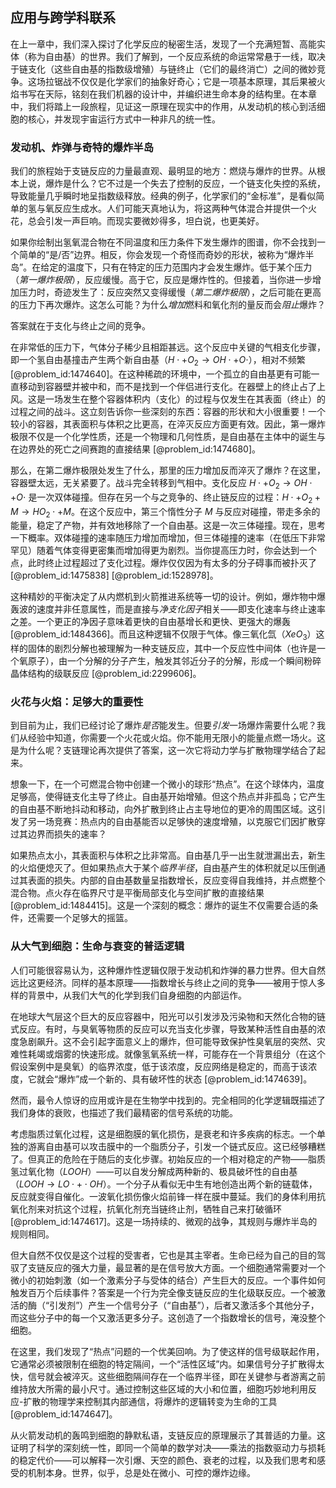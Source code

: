 ## 应用与跨学科联系

在上一章中，我们深入探讨了化学反应的秘密生活，发现了一个充满短暂、高能实体（称为自由基）的世界。我们了解到，一个反应系统的命运常常悬于一线，取决于链支化（这些自由基的指数级增殖）与链终止（它们的最终消亡）之间的微妙竞争。这场拉锯战不仅仅是化学家们的抽象好奇心；它是一项基本原理，其后果被火焰书写在天际，铭刻在我们机器的设计中，并编织进生命本身的结构里。在本章中，我们将踏上一段旅程，见证这一原理在现实中的作用，从发动机的核心到活细胞的核心，并发现宇宙运行方式中一种非凡的统一性。

### 发动机、炸弹与奇特的爆炸半岛

我们的旅程始于支链反应的力量最直观、最明显的地方：燃烧与爆炸的世界。从根本上说，爆炸是什么？它不过是一个失去了控制的反应，一个链支化失控的系统，导致能量几乎瞬时地呈指数级释放。经典的例子，化学家们的“金标准”，是看似简单的氢与氧反应生成水。人们可能天真地认为，将这两种气体混合并提供一个火花，总会引发一声巨响。而现实要微妙得多，坦白说，也更美好。

如果你绘制出氢氧混合物在不同温度和压力条件下发生爆炸的图谱，你不会找到一个简单的“是/否”边界。相反，你会发现一个奇怪而奇妙的形状，被称为“爆炸半岛”。在给定的温度下，只有在特定的压力范围内才会发生爆炸。低于某个压力（*第一爆炸极限*），反应缓慢。高于它，反应是爆炸性的。但接着，当你进一步增加压力时，奇迹发生了：反应突然又变得缓慢（*第二爆炸极限*），之后可能在更高的压力下再次爆炸。这怎么可能？为什么*增加*燃料和氧化剂的量反而会*阻止*爆炸？

答案就在于支化与终止之间的竞争。

在非常低的压力下，气体分子稀少且相距甚远。这个反应中关键的气相支化步骤，即一个氢自由基撞击产生两个新自由基（$H\cdot + O_2 \rightarrow OH\cdot + O\cdot$），相对不频繁 [@problem_id:1474640]。在这种稀疏的环境中，一个孤立的自由基更有可能一直移动到容器壁并被中和，而不是找到一个伴侣进行支化。在器壁上的终止占了上风。这是一场发生在整个容器体积内（支化）的过程与仅发生在其表面（终止）的过程之间的战斗。这立刻告诉你一些深刻的东西：容器的形状和大小很重要！一个较小的容器，其表面积与体积之比更高，在淬灭反应方面更有效。因此，第一爆炸极限不仅是一个化学性质，还是一个物理和几何性质，是自由基在主体中的诞生与在边界处的死亡之间赛跑的直接结果 [@problem_id:1474680]。

那么，在第二爆炸极限处发生了什么，那里的压力增加反而淬灭了爆炸？在这里，容器壁太远，无关紧要了。战斗完全转移到气相中。支化反应 $H\cdot + O_2 \rightarrow OH\cdot + O\cdot$ 是一次双体碰撞。但存在另一个与之竞争的、终止链反应的过程：$H\cdot + O_2 + M \rightarrow HO_2\cdot + M$。在这个反应中，第三个惰性分子 $M$ 与反应对碰撞，带走多余的能量，稳定了产物，并有效地移除了一个自由基。这是一次三体碰撞。现在，思考一下概率。双体碰撞的速率随压力增加而增加，但三体碰撞的速率（在低压下非常罕见）随着气体变得更密集而增加得更为剧烈。当你提高压力时，你会达到一个点，此时终止过程超过了支化过程。爆炸仅仅因为有太多的分子碍事而被扑灭了 [@problem_id:1475838] [@problem_id:1528978]。

这种精妙的平衡决定了从内燃机到火箭推进系统等一切的设计。例如，爆炸物中爆轰波的速度并非任意属性，而是直接与*净支化因子*相关——即支化速率与终止速率之差。一个更正的净因子意味着更快的自由基增长和更快、更强大的爆轰 [@problem_id:1484366]。而且这种逻辑不仅限于气体。像三氧化氙（$XeO_3$）这样的固体的剧烈分解也被理解为一种支链反应，其中一个反应性中间体（也许是一个氧原子），由一个分解的分子产生，触发其邻近分子的分解，形成一个瞬间粉碎晶体结构的级联反应 [@problem_id:2299606]。

### 火花与火焰：足够大的重要性

到目前为止，我们已经讨论了爆炸*是否*能发生。但要*引发*一场爆炸需要什么呢？我们从经验中知道，你需要一个火花或火焰。你不能用无限小的能量点燃一场火。这是为什么呢？支链理论再次提供了答案，这一次它将动力学与扩散物理学结合了起来。

想象一下，在一个可燃混合物中创建一个微小的球形“热点”。在这个球体内，温度足够高，使得链支化主导了终止。自由基开始增殖。但这个热点并非孤岛；它产生的自由基不断地抖动和移动，向外扩散到终止占主导地位的更冷的周围区域。这引发了另一场竞赛：热点内的自由基能否以足够快的速度增殖，以克服它们因扩散穿过其边界而损失的速率？

如果热点太小，其表面积与体积之比非常高。自由基几乎一出生就泄漏出去，新生的火焰便熄灭了。但如果热点大于某个*临界半径*，自由基产生的体积就足以压倒通过其表面的损失。内部的自由基数量呈指数增长，反应变得自我维持，并点燃整个混合物。点火存在临界尺寸是平衡局部支化与空间扩散的直接结果 [@problem_id:1484415]。这是一个深刻的概念：爆炸的诞生不仅需要合适的条件，还需要一个足够大的摇篮。

### 从大气到细胞：生命与衰变的普适逻辑

人们可能很容易认为，这种爆炸性逻辑仅限于发动机和炸弹的暴力世界。但大自然远比这更经济。同样的基本原理——指数增长与终止之间的竞争——被用于惊人多样的背景中，从我们大气的化学到我们自身细胞的内部运作。

在地球大气层这个巨大的反应容器中，阳光可以引发涉及污染物和天然化合物的链式反应。有时，与臭氧等物质的反应可以充当支化步骤，导致某种活性自由基的浓度急剧飙升。这不会引起字面意义上的爆炸，但可能导致保护性臭氧层的突然、灾难性耗竭或烟雾的快速形成。就像氢氧系统一样，可能存在一个背景组分（在这个假设案例中是臭氧）的临界浓度，低于该浓度，反应网络是稳定的，而高于该浓度，它就会“爆炸”成一个新的、具有破坏性的状态 [@problem_id:1474639]。

然而，最令人惊讶的应用或许是在生物学中找到的。完全相同的化学逻辑既描述了我们身体的衰败，也描述了我们最精密的信号系统的功能。

考虑脂质过氧化过程，这是细胞膜的氧化损伤，是衰老和许多疾病的标志。一个单独的游离自由基可以攻击膜中的一个脂质分子，引发一个链式反应。这已经够糟糕了。但真正的危险在于随后的支化步骤。初始反应的一个相对稳定的产物——脂质氢过氧化物（$LOOH$）——可以自发分解成两种新的、极具破坏性的自由基（$LOOH \rightarrow LO\cdot + \cdot OH$）。一个分子从看似无中生有地创造出两个新的链载体，反应就变得自催化。一波氧化损伤像火焰前锋一样在膜中蔓延。我们的身体利用抗氧化剂来对抗这个过程，抗氧化剂充当链终止剂，牺牲自己来打破循环 [@problem_id:1474617]。这是一场持续的、微观的战争，其规则与爆炸半岛的规则相同。

但大自然不仅仅是这个过程的受害者，它也是其主宰者。生命已经为自己的目的驾驭了支链反应的强大力量，最显著的是在信号放大方面。一个细胞通常需要对一个微小的初始刺激（如一个激素分子与受体的结合）产生巨大的反应。一个事件如何触发百万个后续事件？答案是一个行为完全像支链反应的生化级联反应。一个被激活的酶（“引发剂”）产生一个信号分子（“自由基”），后者又激活多个其他分子，而这些分子中的每一个又激活更多分子。这创造了一个指数增长的信号，淹没整个细胞。

在这里，我们发现了“热点”问题的一个优美回响。为了使这样的信号级联起作用，它通常必须被限制在细胞的特定隔间，一个“活性区域”内。如果信号分子扩散得太快，信号就会被淬灭。这些细胞隔间存在一个临界半径，即在关键参与者游离之前维持放大所需的最小尺寸。通过控制这些区域的大小和位置，细胞巧妙地利用反应-扩散的物理学来控制其内部通信，将爆炸的逻辑转变为生命的工具 [@problem_id:1474647]。

从火箭发动机的轰鸣到细胞的静默私语，支链反应的原理展示了其普适的力量。这证明了科学的深刻统一性，即同一个简单的数学对决——乘法的指数驱动力与损耗的稳定代价——可以解释一次引爆、天空的颜色、衰老的过程，以及我们思考和感受的机制本身。世界，似乎，总是处在微小、可控的爆炸边缘。